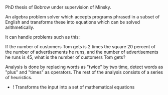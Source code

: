 PhD thesis of Bobrow under supervision of Minsky.

An algebra problem solver which accepts programs phrased in a subset of English and transforms these into equations which can be solved arithmetically.

It can handle problems such as this:

If the number of customers Tom gets is 2 times the square 20 percent of the number of advertisements he runs, and the number of advertisements he runs is 45, what is the number of customers Tom gets?

Analysis is done by replacing words as "twice" by two time, detect words as "plus" and "times" as operators. The rest of the analysis consists of a series of heuristics.

+ ! Transforms the input into a set of mathematical equations
